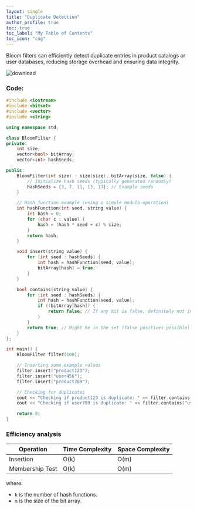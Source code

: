 ```yaml
---
layout: single
title: "Duplicate Detection"
author_profile: true
toc: true
toc_label: "My Table of Contents"
toc_icon: "cog"
---
```


Bloom filters can efficiently detect duplicate entries in product catalogs or user databases, reducing storage overhead and ensuring data integrity.

![download](https://github.com/Abhijna107/Abhijna107.github.io/assets/105065886/ad149aac-4d5d-424e-9045-5f327f605b8b)

### Code:
```cpp
#include <iostream>
#include <bitset>
#include <vector>
#include <string>

using namespace std;

class BloomFilter {
private:
    int size;
    vector<bool> bitArray;
    vector<int> hashSeeds;

public:
    BloomFilter(int size) : size(size), bitArray(size, false) {
        // Initialize hash seeds (typically generated randomly)
        hashSeeds = {3, 7, 11, 13, 17}; // Example seeds
    }

    // Hash function example (using a simple modulo operation)
    int hashFunction(int seed, string value) {
        int hash = 0;
        for (char c : value) {
            hash = (hash * seed + c) % size;
        }
        return hash;
    }

    void insert(string value) {
        for (int seed : hashSeeds) {
            int hash = hashFunction(seed, value);
            bitArray[hash] = true;
        }
    }

    bool contains(string value) {
        for (int seed : hashSeeds) {
            int hash = hashFunction(seed, value);
            if (!bitArray[hash]) {
                return false; // If any bit is false, definitely not in the set
            }
        }
        return true; // Might be in the set (false positives possible)
    }
};

int main() {
    BloomFilter filter(100);

    // Inserting some example values
    filter.insert("product123");
    filter.insert("user456");
    filter.insert("product789");

    // Checking for duplicates
    cout << "Checking if product123 is duplicate: " << filter.contains("product123") << endl;
    cout << "Checking if user789 is duplicate: " << filter.contains("user789") << endl;

    return 0;
}

```

### Efficiency analysis

| Operation        | Time Complexity | Space Complexity |
|------------------|-----------------|------------------|
| Insertion        | O(k)            | O(m)             |
| Membership Test  | O(k)            | O(m)             |

where:
- `k` is the number of hash functions.
- `m` is the size of the bit array.

